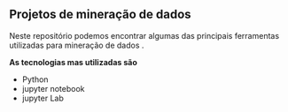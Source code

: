 ## Projetos de mineração de dados

Neste repositório podemos encontrar algumas das principais ferramentas utilizadas para mineração de dados .

**As tecnologias mas utilizadas são**

- Python
- jupyter notebook
- jupyter Lab
